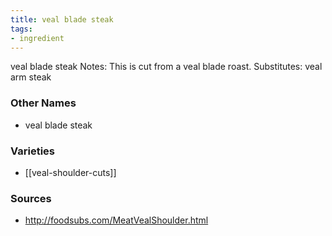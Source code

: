 ```yaml
---
title: veal blade steak
tags:
- ingredient
---
```

veal blade steak Notes: This is cut from a veal blade roast. Substitutes: veal arm steak

### Other Names

* veal blade steak

### Varieties

* [[veal-shoulder-cuts]]

### Sources
* http://foodsubs.com/MeatVealShoulder.html
